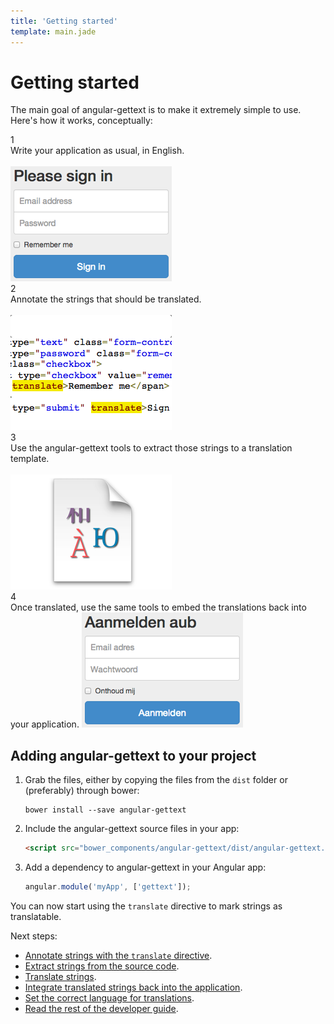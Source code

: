 ```yaml
---
title: 'Getting started'
template: main.jade
---
```


# Getting started

The main goal of angular-gettext is to make it extremely simple to use. Here's how it works, conceptually:

<div class="row" id="gettingstarted-steps">
    <div class="col-md-3 col-sm-6">
        <div class="step">1</div>
        Write your application as usual, in English.
        <br/>
        <br class="visible-md visible-lg"/>
        <img src="step1.png" />
    </div>
    <div class="col-md-3 col-sm-6">
        <div class="step">2</div>
        Annotate the strings that should be translated.
        <br/>
        <br class="visible-md visible-lg"/>
        <img src="step2.png" />
    </div>
    <div class="col-md-3 col-sm-6">
        <div class="step">3</div>
        Use the angular-gettext tools to extract those strings to a translation template.
        <br/>
        <br class="visible-lg"/>
        <img src="step3.png" />
    </div>
    <div class="col-md-3 col-sm-6">
        <div class="step">4</div>
        Once translated, use the same tools to embed the translations back into your application.
        <img src="step4.png" />
    </div>
</div>

## Adding angular-gettext to your project

1. Grab the files, either by copying the files from the `dist` folder or (preferably) through bower:

   ```
   bower install --save angular-gettext
   ```

2. Include the angular-gettext source files in your app:
   
   ```html
   <script src="bower_components/angular-gettext/dist/angular-gettext.min.js"></script>
   ```
   
3. Add a dependency to angular-gettext in your Angular app:

   ```js
   angular.module('myApp', ['gettext']);
   ```
   
You can now start using the `translate` directive to mark strings as translatable.

Next steps:

* [Annotate strings with the `translate` directive](/dev-guide/annotate/).
* [Extract strings from the source code](/dev-guide/extract/).
* [Translate strings](/dev-guide/translate/).
* [Integrate translated strings back into the application](/dev-guide/compile/).
* [Set the correct language for translations](/dev-guide/configure/).
* [Read the rest of the developer guide](/dev-guide/).
